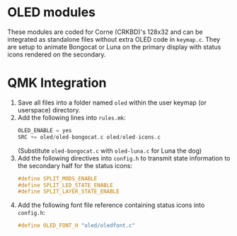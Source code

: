 # OLED modules
These modules are coded for Corne (CRKBD)'s 128x32 and can be integrated as standalone files without extra OLED code in `keymap.c`. They are setup to animate Bongocat or Luna on the primary display with status icons rendered on the secondary.

# QMK Integration
1. Save all files into a folder named `oled` within the user keymap (or userspace) directory.
2. Add the following lines into `rules.mk`:
   ```c
   OLED_ENABLE = yes
   SRC += oled/oled-bongocat.c oled/oled-icons.c
   ```
   (Substitute `oled-bongocat.c` with `oled-luna.c` for Luna the dog)
3. Add the following directives into `config.h` to transmit state information to the secondary half for the status icons:
   ```c
   #define SPLIT_MODS_ENABLE
   #define SPLIT_LED_STATE_ENABLE
   #define SPLIT_LAYER_STATE_ENABLE
   ```
4. Add the following font file reference containing status icons into `config.h`:
   ```c
   #define OLED_FONT_H "oled/oledfont.c"
   ```

